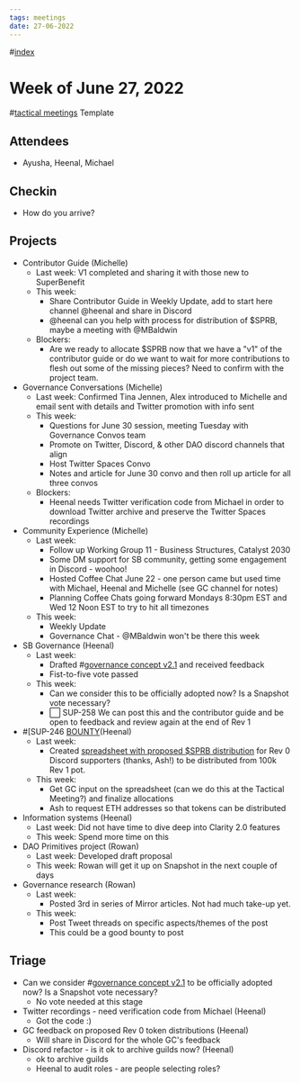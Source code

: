 ```yaml
---
tags: meetings
date: 27-06-2022
---
```

#[index](notes/general-circle/old-gc-meetings/index.md) 
# Week of June 27, 2022
#[tactical meetings](/notes/archive/clarity/Tags/tactical%20meetings.md) Template
## Attendees
- Ayusha, Heenal, Michael

## Checkin
- How do you arrive?

## Projects
- Contributor Guide (Michelle)
	- Last week: V1 completed and sharing it with those new to SuperBenefit
	- This week:
		- Share Contributor Guide in Weekly Update, add to start here channel @heenal and share in Discord
		- @heenal can you help with process for distribution of $SPRB, maybe a meeting with @MBaldwin 
	- Blockers: 
		- Are we ready to allocate $SPRB now that we have a "v1" of the contributor guide or do we want to wait for more contributions to flesh out some of the missing pieces? Need to confirm with the project team.
- Governance Conversations (Michelle)
	- Last week: Confirmed Tina Jennen, Alex introduced to Michelle and email sent with details and Twitter promotion with info sent
	- This week: 
		- Questions for June 30 session, meeting Tuesday with Governance Convos team
		- Promote on Twitter, Discord, & other DAO discord channels that align
		- Host Twitter Spaces Convo
		- Notes and article for June 30 convo  and then roll up article for all three convos
	- Blockers: 
		- Heenal needs Twitter verification code from Michael in order to download Twitter archive and preserve the Twitter Spaces recordings
- Community Experience (Michelle)
	- Last week:
		- Follow up Working Group 11 - Business Structures, Catalyst 2030
		- Some DM support for SB community, getting some engagement in Discord - woohoo!
		- Hosted Coffee Chat June 22 - one person came but used time with Michael, Heenal and Michelle (see GC channel for notes)
		- Planning Coffee Chats going forward Mondays 8:30pm EST and Wed 12 Noon EST to try to hit all timezones
	- This week:
		- Weekly Update
		- Governance Chat - @MBaldwin won't be there this week
- SB Governance (Heenal)
	- Last week:
		- Drafted #[governance concept v2.1](/notes/archive/clarity/Tags/governance%20concept%20v2.1.md) and received feedback
		- Fist-to-five vote passed
	- This week:
		- Can we consider this to be officially adopted now? Is a Snapshot vote necessary?
		- ⬜️ SUP-258 We can post this and the contributor guide and be open to feedback and review again at the end of Rev 1 
- #[SUP-246 [BOUNTY](SUP-246%20[BOUNTY)(Heenal)
	- Last week:
		- Created [spreadsheet with proposed $SPRB distribution](https://docs.google.com/spreadsheets/d/1woeSHgViAYAxzIqYUQIz9cdPBR4J8vro5EGfM4OY1yU/edit#gid=0) for Rev 0 Discord supporters (thanks, Ash!) to be distributed from 100k Rev 1 pot.
	- This week:
		- Get GC input on the spreadsheet (can we do this at the Tactical Meeting?) and finalize allocations
		- Ash to request ETH addresses so that tokens can be distributed
- Information systems (Heenal)
	- Last week: Did not have time to dive deep into Clarity 2.0 features
	- This week: Spend more time on this 
- DAO Primitives project (Rowan)
	- Last week: Developed draft proposal
	- This week: Rowan will get it up on Snapshot in the next couple of days
- Governance research (Rowan)
	- Last week:
		- Posted 3rd in series of Mirror articles. Not had much take-up yet.
	- This week:
		- Post Tweet threads on specific aspects/themes of the post
		- This could be a good bounty to post

## Triage
- Can we consider #[governance concept v2.1](/notes/archive/clarity/Tags/governance%20concept%20v2.1.md) to be officially adopted now? Is a Snapshot vote necessary?
	- No vote needed at this stage
- Twitter recordings - need verification code from Michael (Heenal)
	- Got the code :)
- GC feedback on proposed Rev 0 token distributions (Heenal)
	- Will share in Discord for the whole GC's feedback
- Discord refactor - is it ok to archive guilds now? (Heenal)
	- ok to archive guilds
	- Heenal to audit roles - are people selecting roles?
